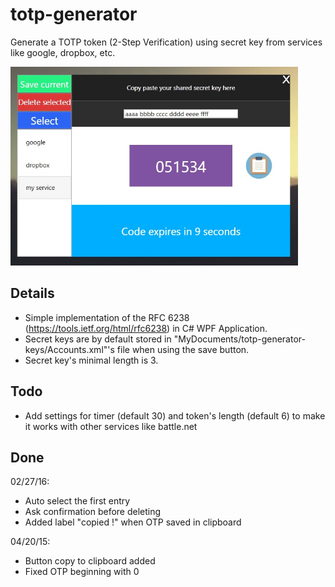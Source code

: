 # totp-generator
Generate a TOTP token (2-Step Verification) using secret key from services like google, dropbox, etc.

<img alt="screen" src="https://raw.githubusercontent.com/biji1/totp-generator/master/res/screen.jpg"  width="460" height="318" />

## Details
- Simple implementation of the RFC 6238 (https://tools.ietf.org/html/rfc6238) in C# WPF Application.
- Secret keys are by default stored in "MyDocuments/totp-generator-keys/Accounts.xml"'s file when using the save button.
- Secret key's minimal length is 3.

## Todo
- Add settings for timer (default 30) and token's length (default 6) to make it works with other services like battle.net

## Done

02/27/16:
- Auto select the first entry
- Ask confirmation before deleting
- Added label "copied !" when OTP saved in clipboard

04/20/15:
- Button copy to clipboard added
- Fixed OTP beginning with 0
